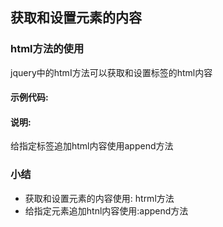 ## 获取和设置元素的内容

### html方法的使用

jquery中的htmI方法可以获取和设置标签的html内容

#### 示例代码:

<script>
$(function(){
var $div =$("#div1");
获取标签的htm1内容I
var result = $div.html();
alert(result);
// 设置标签的htm1内容·之前的内容会清除
$div.html("<span style="color:red">你好</span>”);
// 追加html内容
$div.append("<span style="color:red'>你好</span>");
});
</script>

#### 说明:

给指定标签追加html内容使用append方法

### 小结

- 获取和设置元素的内容使用: htrml方法
- 给指定元素追加htnl内容使用:append方法